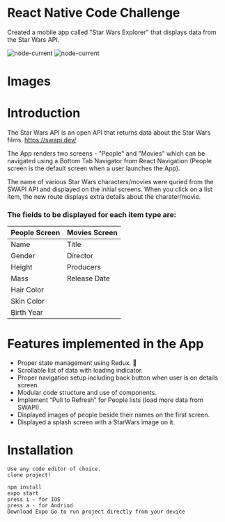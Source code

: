 # React Native Code Challenge

Created a mobile app called "Star Wars Explorer" that displays data from the Star Wars API.

 <img alt="node-current" src="https://img.shields.io/badge/made%20by-chris--ejeh-orange">
 <img alt="node-current" src=" https://img.shields.io/badge/React%20Native-0.64.0-red">

# Images

# Introduction

The Star Wars API is an open API that returns data about the Star Wars films.
https://swapi.dev/

The App renders two screens - "People" and "Movies" which can be navigated using a Bottom Tab Navigator from React Navigation (People screen is the default screen when a user launches the App).

The name of various Star Wars characters/movies were quried from the SWAPI API and displayed on the initial screens. When you click on a list item, the new route displays extra details about the charater/movie.

### The fields to be displayed for each item type are:

| People Screen | Movies Screen |
| ------------- | ------------- |
| Name          | Title         |
| Gender        | Director      |
| Height        | Producers     |
| Mass          | Release Date  |
| Hair Color    |
| Skin Color    |
| Birth Year    |

# Features implemented in the App

- Proper state management using Redux. :rocket:
- Scrollable list of data with loading indicator.
- Proper navigation setup including back button when user is on details screen.
- Modular code structure and use of components.
- Implement “Pull to Refresh” for People lists (load more data from SWAPI).
- Displayed images of people beside their names on the first screen.
- Displayed a splash screen with a StarWars image on it.

# Installation

```
Use any code editor of choice.
clone project!

npm install
expo start
press i - for IOS
press a - for Andriod
Download Expo Go to run project directly from your device
```
